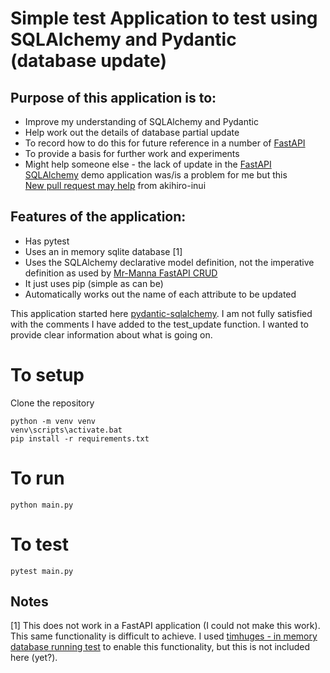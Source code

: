 # Simple test Application to test using SQLAlchemy and Pydantic (database update)

## Purpose of this application is to:
- Improve my understanding of SQLAlchemy and Pydantic
- Help work out the details of database partial update
- To record how to do this for future reference in a number of [FastAPI](https://fastapi.tiangolo.com/)
- To provide a basis for further work and experiments
- Might help someone else - the lack of update in the [FastAPI SQLAlchemy](https://fastapi.tiangolo.com/tutorial/sql-databases/) demo application was/is a problem for me but this  
[New pull request may help](https://github.com/tiangolo/fastapi/pull/2665) from akihiro-inui


## Features of the application:
- Has pytest
- Uses an in memory sqlite database [1]
- Uses the SQLAlchemy declarative model definition, not the imperative definition as used by [Mr-Manna FastAPI CRUD](https://github.com/Mr-Manna/FastAPI-CRUD)
- It just uses pip (simple as can be)
- Automatically works out the name of each attribute to be updated

This application started here [pydantic-sqlalchemy](https://github.com/tiangolo/pydantic-sqlalchemy).
I am not fully satisfied with the comments I have added to the test_update function. I wanted to provide clear 
information about what is going on.

# To setup

Clone the repository

```commandline
python -m venv venv
venv\scripts\activate.bat
pip install -r requirements.txt
```

# To run

```commandline
python main.py
```

# To test

```commandline
pytest main.py
```

## Notes

[1] This does not work in a FastAPI application (I could not make this work). This same functionality is difficult to achieve. 
I used [timhuges - in memory database running test](https://github.com/timhughes/example-fastapi-sqlachemy-pytest) 
to enable this functionality, but this is not included here (yet?).
